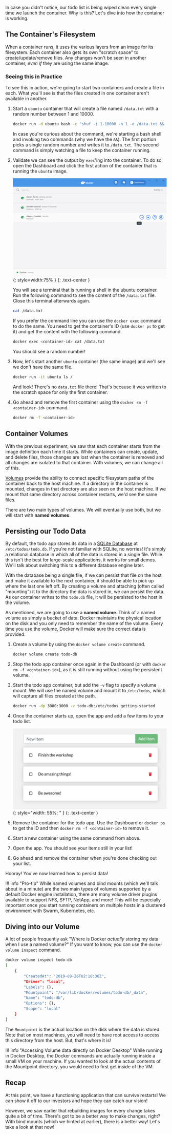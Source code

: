 
In case you didn't notice, our todo list is being wiped clean every single time
we launch the container. Why is this? Let's dive into how the container is working.

## The Container's Filesystem

When a container runs, it uses the various layers from an image for its filesystem.
Each container also gets its own "scratch space" to create/update/remove files. Any
changes won't be seen in another container, _even if_ they are using the same image.

### Seeing this in Practice

To see this in action, we're going to start two containers and create a file in each.
What you'll see is that the files created in one container aren't available in another.

1. Start a `ubuntu` container that will create a file named `/data.txt` with a random number
   between 1 and 10000.

    ```bash
    docker run -d ubuntu bash -c "shuf -i 1-10000 -n 1 -o /data.txt && tail -f /dev/null"
    ```

    In case you're curious about the command, we're starting a bash shell and invoking two
    commands (why we have the `&&`). The first portion picks a single random number and writes
    it to `/data.txt`. The second command is simply watching a file to keep the container running.

1. Validate we can see the output by `exec`'ing into the container. To do so, open the Dashboard and click the first action of the container that is running the `ubuntu` image.

    ![Dashboard open CLI into ubuntu container](dashboard-open-cli-ubuntu.png){: style=width:75% }
{: .text-center }

    You will see a terminal that is running a shell in the ubuntu container. Run the following command to see the content of the `/data.txt` file. Close this terminal afterwards again.

    ```bash
    cat /data.txt
    ```

    If you prefer the command line you can use the `docker exec` command to do the same. You need to get the
   container's ID (use `docker ps` to get it) and get the content with the following command.

    ```bash
    docker exec <container-id> cat /data.txt
    ```

    You should see a random number!

1. Now, let's start another `ubuntu` container (the same image) and we'll see we don't have the same
   file.

    ```bash
    docker run -it ubuntu ls /
    ```

    And look! There's no `data.txt` file there! That's because it was written to the scratch space for
    only the first container.

1. Go ahead and remove the first container using the `docker rm -f <container-id>` command.
    ```bash
    docker rm -f <container-id>
    ```

## Container Volumes

With the previous experiment, we saw that each container starts from the image definition each time it starts. 
While containers can create, update, and delete files, those changes are lost when the container is removed 
and all changes are isolated to that container. With volumes, we can change all of this.

[Volumes](https://docs.docker.com/storage/volumes/) provide the ability to connect specific filesystem paths of 
the container back to the host machine. If a directory in the container is mounted, changes in that
directory are also seen on the host machine. If we mount that same directory across container restarts, we'd see
the same files.

There are two main types of volumes. We will eventually use both, but we will start with **named volumes**.

## Persisting our Todo Data

By default, the todo app stores its data in a [SQLite Database](https://www.sqlite.org/index.html) at
`/etc/todos/todo.db`. If you're not familiar with SQLite, no worries! It's simply a relational database in 
which all of the data is stored in a single file. While this isn't the best for large-scale applications,
it works for small demos. We'll talk about switching this to a different database engine later.

With the database being a single file, if we can persist that file on the host and make it available to the
next container, it should be able to pick up where the last one left off. By creating a volume and attaching
(often called "mounting") it to the directory the data is stored in, we can persist the data. As our container 
writes to the `todo.db` file, it will be persisted to the host in the volume.

As mentioned, we are going to use a **named volume**. Think of a named volume as simply a bucket of data. 
Docker maintains the physical location on the disk and you only need to remember the name of the volume. 
Every time you use the volume, Docker will make sure the correct data is provided.

1. Create a volume by using the `docker volume create` command.

    ```bash
    docker volume create todo-db
    ```

1. Stop the todo app container once again in the Dashboard (or with `docker rm -f <container-id>`), as it is still running without using the persistent volume.

1. Start the todo app container, but add the `-v` flag to specify a volume mount. We will use the named volume and mount
   it to `/etc/todos`, which will capture all files created at the path.

    ```bash
    docker run -dp 3000:3000 -v todo-db:/etc/todos getting-started
    ```

1. Once the container starts up, open the app and add a few items to your todo list.

    ![Items added to todo list](items-added.png){: style="width: 55%; " }
    {: .text-center }

1. Remove the container for the todo app. Use the Dashboard or `docker ps` to get the ID and then `docker rm -f <container-id>` to remove it.

1. Start a new container using the same command from above.

1. Open the app. You should see your items still in your list!

1. Go ahead and remove the container when you're done checking out your list.

Hooray! You've now learned how to persist data!

!!! info "Pro-tip"
    While named volumes and bind mounts (which we'll talk about in a minute) are the two main types of volumes supported
    by a default Docker engine installation, there are many volume driver plugins available to support NFS, SFTP, NetApp, 
    and more! This will be especially important once you start running containers on multiple hosts in a clustered
    environment with Swarm, Kubernetes, etc.

## Diving into our Volume

A lot of people frequently ask "Where is Docker _actually_ storing my data when I use a named volume?" If you want to know, 
you can use the `docker volume inspect` command.

```bash
docker volume inspect todo-db
[
    {
        "CreatedAt": "2019-09-26T02:18:36Z",
        "Driver": "local",
        "Labels": {},
        "Mountpoint": "/var/lib/docker/volumes/todo-db/_data",
        "Name": "todo-db",
        "Options": {},
        "Scope": "local"
    }
]
```

The `Mountpoint` is the actual location on the disk where the data is stored. Note that on most machines, you will
need to have root access to access this directory from the host. But, that's where it is!

!!! info "Accessing Volume data directly on Docker Desktop"
    While running in Docker Desktop, the Docker commands are actually running inside a small VM on your machine.
    If you wanted to look at the actual contents of the Mountpoint directory, you would need to first get inside
    of the VM.

## Recap

At this point, we have a functioning application that can survive restarts! We can show it off to our investors and
hope they can catch our vision!

However, we saw earlier that rebuilding images for every change takes quite a bit of time. There's got to be a better
way to make changes, right? With bind mounts (which we hinted at earlier), there is a better way! Let's take a look at that now!
